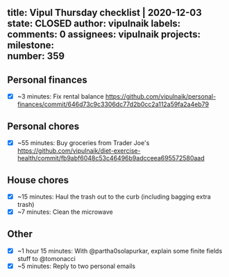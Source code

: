 title:	Vipul Thursday checklist | 2020-12-03
state:	CLOSED
author:	vipulnaik
labels:	
comments:	0
assignees:	vipulnaik
projects:	
milestone:	
number:	359
--
## Personal finances

- [x] ~3 minutes: Fix rental balance https://github.com/vipulnaik/personal-finances/commit/646d73c9c3306dc77d2b0cc2a112a59fa2a4eb79

## Personal chores

- [x] ~55 minutes: Buy groceries from Trader Joe's https://github.com/vipulnaik/diet-exercise-health/commit/fb9abf6048c53c46496b9adcceea695572580aad

## House chores

- [x] ~15 minutes: Haul the trash out to the curb (including bagging extra trash)
- [x] ~7 minutes: Clean the microwave

## Other

- [x] ~1 hour 15 minutes: With @partha0solapurkar, explain some finite fields stuff to @tomonacci
- [x] ~5 minutes: Reply to two personal emails
